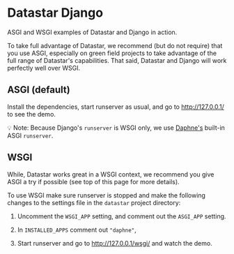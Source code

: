 # Datastar Django

ASGI and WSGI examples of Datastar and Django in action.


To take full advantage of Datastar, we recommend (but do not require) that you use ASGI, especially on green field projects to take advantage of the full range of Datastar's capabilities. That said, Datastar and Django will work perfectly well over WSGI.

## ASGI (default)

Install the dependencies, start runserver as usual, and go to http://127.0.0.1/ to see the demo.

💡️ Note: Because Django's `runserver` is WSGI only, we use [Daphne's](https://github.com/django/daphne) built-in ASGI `runserver`.

## WSGI

While, Datastar works great in a WSGI context, we recommend you give ASGI a try if possible (see top of this page for more details).

To use WSGI make sure runserver is stopped and make the following changes to the settings file in the `datastar` project directory:

1. Uncomment the `WSGI_APP` setting, and comment out the `ASGI_APP` setting.

2. In `INSTALLED_APPS` comment out `"daphne"`,

3. Start runserver and go to http://127.0.0.1/wsgi/ and watch the demo.


